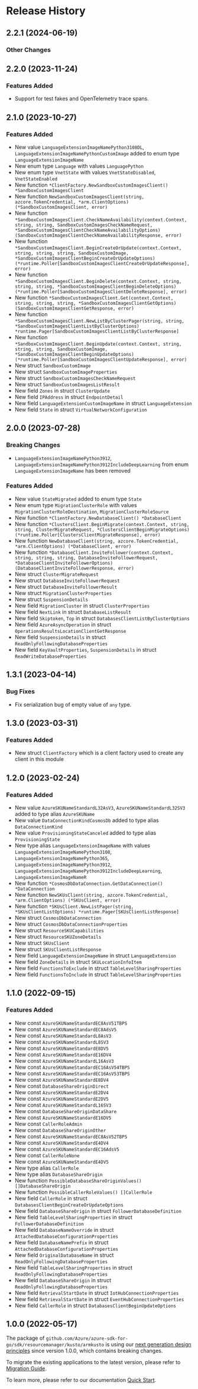 # Release History

## 2.2.1 (2024-06-19)
### Other Changes


## 2.2.0 (2023-11-24)
### Features Added

- Support for test fakes and OpenTelemetry trace spans.


## 2.1.0 (2023-10-27)
### Features Added

- New value `LanguageExtensionImageNamePython3108DL`, `LanguageExtensionImageNamePythonCustomImage` added to enum type `LanguageExtensionImageName`
- New enum type `Language` with values `LanguagePython`
- New enum type `VnetState` with values `VnetStateDisabled`, `VnetStateEnabled`
- New function `*ClientFactory.NewSandboxCustomImagesClient() *SandboxCustomImagesClient`
- New function `NewSandboxCustomImagesClient(string, azcore.TokenCredential, *arm.ClientOptions) (*SandboxCustomImagesClient, error)`
- New function `*SandboxCustomImagesClient.CheckNameAvailability(context.Context, string, string, SandboxCustomImagesCheckNameRequest, *SandboxCustomImagesClientCheckNameAvailabilityOptions) (SandboxCustomImagesClientCheckNameAvailabilityResponse, error)`
- New function `*SandboxCustomImagesClient.BeginCreateOrUpdate(context.Context, string, string, string, SandboxCustomImage, *SandboxCustomImagesClientBeginCreateOrUpdateOptions) (*runtime.Poller[SandboxCustomImagesClientCreateOrUpdateResponse], error)`
- New function `*SandboxCustomImagesClient.BeginDelete(context.Context, string, string, string, *SandboxCustomImagesClientBeginDeleteOptions) (*runtime.Poller[SandboxCustomImagesClientDeleteResponse], error)`
- New function `*SandboxCustomImagesClient.Get(context.Context, string, string, string, *SandboxCustomImagesClientGetOptions) (SandboxCustomImagesClientGetResponse, error)`
- New function `*SandboxCustomImagesClient.NewListByClusterPager(string, string, *SandboxCustomImagesClientListByClusterOptions) *runtime.Pager[SandboxCustomImagesClientListByClusterResponse]`
- New function `*SandboxCustomImagesClient.BeginUpdate(context.Context, string, string, string, SandboxCustomImage, *SandboxCustomImagesClientBeginUpdateOptions) (*runtime.Poller[SandboxCustomImagesClientUpdateResponse], error)`
- New struct `SandboxCustomImage`
- New struct `SandboxCustomImageProperties`
- New struct `SandboxCustomImagesCheckNameRequest`
- New struct `SandboxCustomImagesListResult`
- New field `Zones` in struct `ClusterUpdate`
- New field `IPAddress` in struct `EndpointDetail`
- New field `LanguageExtensionCustomImageName` in struct `LanguageExtension`
- New field `State` in struct `VirtualNetworkConfiguration`


## 2.0.0 (2023-07-28)
### Breaking Changes

- `LanguageExtensionImageNamePython3912`, `LanguageExtensionImageNamePython3912IncludeDeepLearning` from enum `LanguageExtensionImageName` has been removed

### Features Added

- New value `StateMigrated` added to enum type `State`
- New enum type `MigrationClusterRole` with values `MigrationClusterRoleDestination`, `MigrationClusterRoleSource`
- New function `*ClientFactory.NewDatabaseClient() *DatabaseClient`
- New function `*ClustersClient.BeginMigrate(context.Context, string, string, ClusterMigrateRequest, *ClustersClientBeginMigrateOptions) (*runtime.Poller[ClustersClientMigrateResponse], error)`
- New function `NewDatabaseClient(string, azcore.TokenCredential, *arm.ClientOptions) (*DatabaseClient, error)`
- New function `*DatabaseClient.InviteFollower(context.Context, string, string, string, DatabaseInviteFollowerRequest, *DatabaseClientInviteFollowerOptions) (DatabaseClientInviteFollowerResponse, error)`
- New struct `ClusterMigrateRequest`
- New struct `DatabaseInviteFollowerRequest`
- New struct `DatabaseInviteFollowerResult`
- New struct `MigrationClusterProperties`
- New struct `SuspensionDetails`
- New field `MigrationCluster` in struct `ClusterProperties`
- New field `NextLink` in struct `DatabaseListResult`
- New field `Skiptoken`, `Top` in struct `DatabasesClientListByClusterOptions`
- New field `AzureAsyncOperation` in struct `OperationsResultsLocationClientGetResponse`
- New field `SuspensionDetails` in struct `ReadOnlyFollowingDatabaseProperties`
- New field `KeyVaultProperties`, `SuspensionDetails` in struct `ReadWriteDatabaseProperties`


## 1.3.1 (2023-04-14)
### Bug Fixes

- Fix serialization bug of empty value of `any` type.


## 1.3.0 (2023-03-31)
### Features Added

- New struct `ClientFactory` which is a client factory used to create any client in this module


## 1.2.0 (2023-02-24)
### Features Added

- New value `AzureSKUNameStandardL32AsV3`, `AzureSKUNameStandardL32SV3` added to type alias `AzureSKUName`
- New value `DataConnectionKindCosmosDb` added to type alias `DataConnectionKind`
- New value `ProvisioningStateCanceled` added to type alias `ProvisioningState`
- New type alias `LanguageExtensionImageName` with values `LanguageExtensionImageNamePython3108`, `LanguageExtensionImageNamePython365`, `LanguageExtensionImageNamePython3912`, `LanguageExtensionImageNamePython3912IncludeDeepLearning`, `LanguageExtensionImageNameR`
- New function `*CosmosDbDataConnection.GetDataConnection() *DataConnection`
- New function `NewSKUsClient(string, azcore.TokenCredential, *arm.ClientOptions) (*SKUsClient, error)`
- New function `*SKUsClient.NewListPager(string, *SKUsClientListOptions) *runtime.Pager[SKUsClientListResponse]`
- New struct `CosmosDbDataConnection`
- New struct `CosmosDbDataConnectionProperties`
- New struct `ResourceSKUCapabilities`
- New struct `ResourceSKUZoneDetails`
- New struct `SKUsClient`
- New struct `SKUsClientListResponse`
- New field `LanguageExtensionImageName` in struct `LanguageExtension`
- New field `ZoneDetails` in struct `SKULocationInfoItem`
- New field `FunctionsToExclude` in struct `TableLevelSharingProperties`
- New field `FunctionsToInclude` in struct `TableLevelSharingProperties`


## 1.1.0 (2022-09-15)
### Features Added

- New const `AzureSKUNameStandardEC8AsV51TBPS`
- New const `AzureSKUNameStandardEC8AdsV5`
- New const `AzureSKUNameStandardL8AsV3`
- New const `AzureSKUNameStandardL8SV3`
- New const `AzureSKUNameStandardE8DV5`
- New const `AzureSKUNameStandardE16DV4`
- New const `AzureSKUNameStandardL16AsV3`
- New const `AzureSKUNameStandardEC16AsV54TBPS`
- New const `AzureSKUNameStandardEC16AsV53TBPS`
- New const `AzureSKUNameStandardE8DV4`
- New const `DatabaseShareOriginDirect`
- New const `AzureSKUNameStandardE2DV4`
- New const `AzureSKUNameStandardE2DV5`
- New const `AzureSKUNameStandardL16SV3`
- New const `DatabaseShareOriginDataShare`
- New const `AzureSKUNameStandardE16DV5`
- New const `CallerRoleAdmin`
- New const `DatabaseShareOriginOther`
- New const `AzureSKUNameStandardEC8AsV52TBPS`
- New const `AzureSKUNameStandardE4DV4`
- New const `AzureSKUNameStandardEC16AdsV5`
- New const `CallerRoleNone`
- New const `AzureSKUNameStandardE4DV5`
- New type alias `CallerRole`
- New type alias `DatabaseShareOrigin`
- New function `PossibleDatabaseShareOriginValues() []DatabaseShareOrigin`
- New function `PossibleCallerRoleValues() []CallerRole`
- New field `CallerRole` in struct `DatabasesClientBeginCreateOrUpdateOptions`
- New field `DatabaseShareOrigin` in struct `FollowerDatabaseDefinition`
- New field `TableLevelSharingProperties` in struct `FollowerDatabaseDefinition`
- New field `DatabaseNameOverride` in struct `AttachedDatabaseConfigurationProperties`
- New field `DatabaseNamePrefix` in struct `AttachedDatabaseConfigurationProperties`
- New field `OriginalDatabaseName` in struct `ReadOnlyFollowingDatabaseProperties`
- New field `TableLevelSharingProperties` in struct `ReadOnlyFollowingDatabaseProperties`
- New field `DatabaseShareOrigin` in struct `ReadOnlyFollowingDatabaseProperties`
- New field `RetrievalStartDate` in struct `IotHubConnectionProperties`
- New field `RetrievalStartDate` in struct `EventHubConnectionProperties`
- New field `CallerRole` in struct `DatabasesClientBeginUpdateOptions`


## 1.0.0 (2022-05-17)

The package of `github.com/Azure/azure-sdk-for-go/sdk/resourcemanager/kusto/armkusto` is using our [next generation design principles](https://azure.github.io/azure-sdk/general_introduction.html) since version 1.0.0, which contains breaking changes.

To migrate the existing applications to the latest version, please refer to [Migration Guide](https://aka.ms/azsdk/go/mgmt/migration).

To learn more, please refer to our documentation [Quick Start](https://aka.ms/azsdk/go/mgmt).
